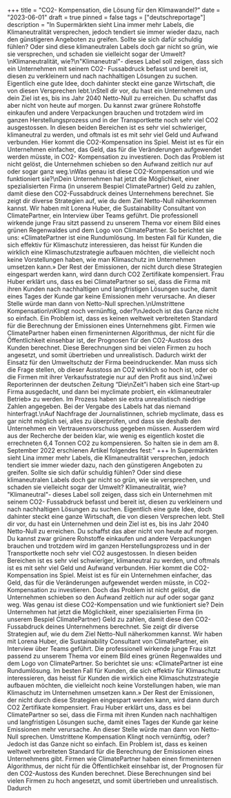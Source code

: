 +++
title = "CO2- Kompensation, die Lösung für den Klimawandel?"
date = "2023-06-01"
draft = true
pinned = false
tags = ["deutschreportage"]
description = "In Supermärkten sieht Lina immer mehr Labels, die Klimaneutralität versprechen, jedoch tendiert sie immer wieder dazu, nach den günstigeren Angeboten zu greifen. Sollte sie sich dafür schuldig fühlen? Oder sind diese klimaneutralen Labels doch gar nicht so grün, wie sie versprechen, und schaden sie vielleicht sogar der Umwelt?\nKlimaneutralität, wie?\n\"Klimaneutral\"- dieses Label soll zeigen, dass sich ein Unternehmen mit seinem CO2- Fussabdruck befasst und bereit ist, diesen zu verkleinern und nach nachhaltigen Lösungen zu suchen. Eigentlich eine gute Idee, doch dahinter steckt eine ganze Wirtschaft, die von diesen Versprechen lebt.\nStell dir vor, du hast ein Unternehmen und dein Ziel ist es, bis ins Jahr 2040 Netto-Null zu erreichen. Du schaffst das aber nicht von heute auf morgen. Du kannst zwar grünere Rohstoffe einkaufen und andere Verpackungen brauchen und trotzdem wird im ganzen Herstellungsprozess und in der Transportkette noch sehr viel CO2 ausgestossen. In diesen beiden Bereichen ist es sehr viel schwieriger, klimaneutral zu werden, und oftmals ist es mit sehr viel Geld und Aufwand verbunden. Hier kommt die CO2-Kompensation ins Spiel. Meist ist es für ein Unternehmen einfacher, das Geld, das für die Veränderungen aufgewendet werden müsste, in CO2- Kompensation zu investieren. Doch das Problem ist nicht gelöst, die Unternehmen schieben so den Aufwand zeitlich nur auf oder sogar ganz weg.\nWas genau ist diese CO2-Kompensation und wie funktioniert sie?\nDein Unternehmen hat jetzt die Möglichkeit, einer spezialisierten Firma (in unserem Bespiel ClimatePartner) Geld zu zahlen, damit diese den CO2-Fussabdruck deines Unternehmens berechnet. Sie zeigt dir diverse Strategien auf, wie du dem Ziel Netto-Null näherkommen kannst. Wir haben mit Lorena Huber, die Sustainability Consultant von ClimatePartner, ein Interview über Teams geführt. Die professionell wirkende junge Frau sitzt passend zu unserem Thema vor einem Bild eines grünen Regenwaldes und dem Logo von ClimatePartner. So berichtet sie uns: «ClimatePartner ist eine Rundumlösung. Im besten Fall für Kunden, die sich effektiv für Klimaschutz interessieren, das heisst für Kunden die wirklich eine Klimaschutzstrategie aufbauen möchten, die vielleicht noch keine Vorstellungen haben, wie man Klimaschutz im Unternehmen umsetzen kann.» Der Rest der Emissionen, der nicht durch diese Strategien eingespart werden kann, wird dann durch CO2 Zertifikate kompensiert. Frau Huber erklärt uns, dass es bei ClimatePartner so sei, dass die Firma mit ihren Kunden nach nachhaltigen und langfristigen Lösungen suche, damit eines Tages der Kunde gar keine Emissionen mehr verursache. An dieser Stelle würde man dann von Netto-Null sprechen.\nUmstrittene Kompensation\nKlingt noch vernünftig, oder?\nJedoch ist das Ganze nicht so einfach. Ein Problem ist, dass es keinen weltweit verbreiteten Standard für die Berechnung der Emissionen eines Unternehmens gibt. Firmen wie ClimatePartner haben einen firmeninternen Algorithmus, der nicht für die Öffentlichkeit einsehbar ist, der Prognosen für den CO2-Austoss des Kunden berechnet. Diese Berechnungen sind bei vielen Firmen zu hoch angesetzt, und somit übertrieben und unrealistisch. Dadurch wirkt der Einsatz für den Umweltschutz der Firma beeindruckender. Man muss sich die Frage stellen, ob dieser Ausstoss an CO2 wirklich so hoch ist, oder ob die Firmen mit ihrer Verkaufsstrategie nur auf den Profit aus sind.\nZwei Reporterinnen der deutschen Zeitung “Die\nZeit”i haben sich eine Start-up Firma ausgedacht, und dann bei myclimate probiert, ein «klimaneutraler Betrieb» zu werden. Im Prozess haben sie extra unrealistisch niedrige Zahlen angegeben. Bei der Vergabe des Labels hat das niemand hinterfragt.\nAuf Nachfrage der Journalistinnen, schrieb myclimate, dass es gar nicht möglich sei, alles zu überprüfen, und dass sie deshalb den Unternehmen ein Vertrauensvorschuss gegeben müssen. Ausserdem wird aus der Recherche der beiden klar, wie wenig es eigentlich kostet die errechneten 6,4 Tonnen CO2 zu kompensieren. So halten sie in dem am 8. September 2022 erschienen Artikel folgendes fest:"
+++
In Supermärkten sieht Lina immer mehr Labels, die Klimaneutralität versprechen, jedoch tendiert sie immer wieder dazu, nach den günstigeren Angeboten zu greifen. Sollte sie sich dafür schuldig fühlen? Oder sind diese klimaneutralen Labels doch gar nicht so grün, wie sie versprechen, und schaden sie vielleicht sogar der Umwelt?
Klimaneutralität, wie?
"Klimaneutral"- dieses Label soll zeigen, dass sich ein Unternehmen mit seinem CO2- Fussabdruck befasst und bereit ist, diesen zu verkleinern und nach nachhaltigen Lösungen zu suchen. Eigentlich eine gute Idee, doch dahinter steckt eine ganze Wirtschaft, die von diesen Versprechen lebt.
Stell dir vor, du hast ein Unternehmen und dein Ziel ist es, bis ins Jahr 2040 Netto-Null zu erreichen. Du schaffst das aber nicht von heute auf morgen. Du kannst zwar grünere Rohstoffe einkaufen und andere Verpackungen brauchen und trotzdem wird im ganzen Herstellungsprozess und in der Transportkette noch sehr viel CO2 ausgestossen. In diesen beiden Bereichen ist es sehr viel schwieriger, klimaneutral zu werden, und oftmals ist es mit sehr viel Geld und Aufwand verbunden. Hier kommt die CO2-Kompensation ins Spiel. Meist ist es für ein Unternehmen einfacher, das Geld, das für die Veränderungen aufgewendet werden müsste, in CO2- Kompensation zu investieren. Doch das Problem ist nicht gelöst, die Unternehmen schieben so den Aufwand zeitlich nur auf oder sogar ganz weg.
Was genau ist diese CO2-Kompensation und wie funktioniert sie?
Dein Unternehmen hat jetzt die Möglichkeit, einer spezialisierten Firma (in unserem Bespiel ClimatePartner) Geld zu zahlen, damit diese den CO2-Fussabdruck deines Unternehmens berechnet. Sie zeigt dir diverse Strategien auf, wie du dem Ziel Netto-Null näherkommen kannst. Wir haben mit Lorena Huber, die Sustainability Consultant von ClimatePartner, ein Interview über Teams geführt. Die professionell wirkende junge Frau sitzt passend zu unserem Thema vor einem Bild eines grünen Regenwaldes und dem Logo von ClimatePartner. So berichtet sie uns: «ClimatePartner ist eine Rundumlösung. Im besten Fall für Kunden, die sich effektiv für Klimaschutz interessieren, das heisst für Kunden die wirklich eine Klimaschutzstrategie aufbauen möchten, die vielleicht noch keine Vorstellungen haben, wie man Klimaschutz im Unternehmen umsetzen kann.» Der Rest der Emissionen, der nicht durch diese Strategien eingespart werden kann, wird dann durch CO2 Zertifikate kompensiert. Frau Huber erklärt uns, dass es bei ClimatePartner so sei, dass die Firma mit ihren Kunden nach nachhaltigen und langfristigen Lösungen suche, damit eines Tages der Kunde gar keine Emissionen mehr verursache. An dieser Stelle würde man dann von Netto-Null sprechen.
Umstrittene Kompensation
Klingt noch vernünftig, oder?
Jedoch ist das Ganze nicht so einfach. Ein Problem ist, dass es keinen weltweit verbreiteten Standard für die Berechnung der Emissionen eines Unternehmens gibt. Firmen wie ClimatePartner haben einen firmeninternen Algorithmus, der nicht für die Öffentlichkeit einsehbar ist, der Prognosen für den CO2-Austoss des Kunden berechnet. Diese Berechnungen sind bei vielen Firmen zu hoch angesetzt, und somit übertrieben und unrealistisch. Dadurch